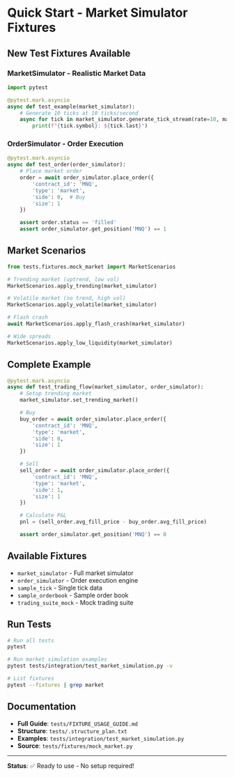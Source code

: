# Quick Start - Market Simulator Fixtures

## New Test Fixtures Available

### MarketSimulator - Realistic Market Data

```python
import pytest

@pytest.mark.asyncio
async def test_example(market_simulator):
    # Generate 10 ticks at 10 ticks/second
    async for tick in market_simulator.generate_tick_stream(rate=10, max_ticks=10):
        print(f"{tick.symbol}: ${tick.last}")
```

### OrderSimulator - Order Execution

```python
@pytest.mark.asyncio
async def test_order(order_simulator):
    # Place market order
    order = await order_simulator.place_order({
        'contract_id': 'MNQ',
        'type': 'market',
        'side': 0,  # Buy
        'size': 1
    })

    assert order.status == 'filled'
    assert order_simulator.get_position('MNQ') == 1
```

## Market Scenarios

```python
from tests.fixtures.mock_market import MarketScenarios

# Trending market (uptrend, low vol)
MarketScenarios.apply_trending(market_simulator)

# Volatile market (no trend, high vol)
MarketScenarios.apply_volatile(market_simulator)

# Flash crash
await MarketScenarios.apply_flash_crash(market_simulator)

# Wide spreads
MarketScenarios.apply_low_liquidity(market_simulator)
```

## Complete Example

```python
@pytest.mark.asyncio
async def test_trading_flow(market_simulator, order_simulator):
    # Setup trending market
    market_simulator.set_trending_market()

    # Buy
    buy_order = await order_simulator.place_order({
        'contract_id': 'MNQ',
        'type': 'market',
        'side': 0,
        'size': 1
    })

    # Sell
    sell_order = await order_simulator.place_order({
        'contract_id': 'MNQ',
        'type': 'market',
        'side': 1,
        'size': 1
    })

    # Calculate P&L
    pnl = (sell_order.avg_fill_price - buy_order.avg_fill_price)

    assert order_simulator.get_position('MNQ') == 0
```

## Available Fixtures

- `market_simulator` - Full market simulator
- `order_simulator` - Order execution engine
- `sample_tick` - Single tick data
- `sample_orderbook` - Sample order book
- `trading_suite_mock` - Mock trading suite

## Run Tests

```bash
# Run all tests
pytest

# Run market simulation examples
pytest tests/integration/test_market_simulation.py -v

# List fixtures
pytest --fixtures | grep market
```

## Documentation

- **Full Guide**: `tests/FIXTURE_USAGE_GUIDE.md`
- **Structure**: `tests/.structure_plan.txt`
- **Examples**: `tests/integration/test_market_simulation.py`
- **Source**: `tests/fixtures/mock_market.py`

---

**Status**: ✅ Ready to use - No setup required!
